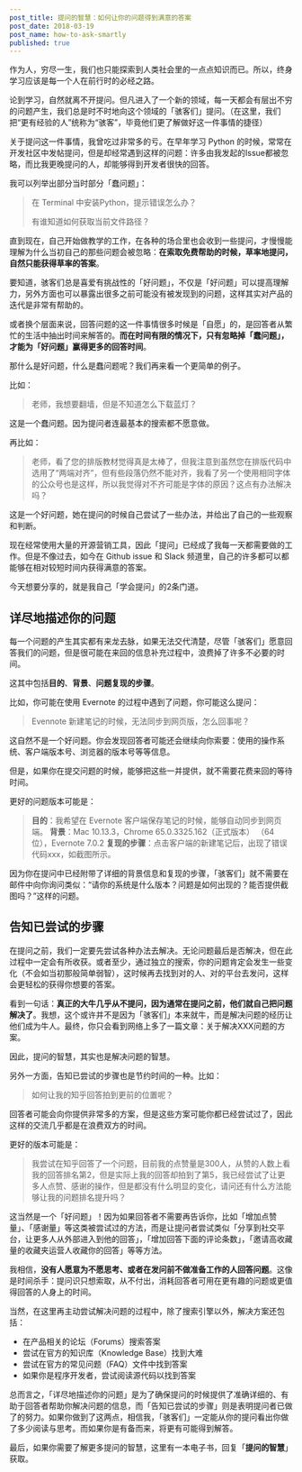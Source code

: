 ```yaml
---
post_title: 提问的智慧：如何让你的问题得到满意的答案
post_date: 2018-03-19
post_name: how-to-ask-smartly
published: true
---
```

作为人，穷尽一生，我们也只能探索到人类社会里的一点点知识而已。所以，终身学习应该是每一个人在前行时的必经之路。

论到学习，自然就离不开提问。但凡进入了一个新的领域，每一天都会有层出不穷的问题产生，我们总是时不时地向这个领域的「骇客们」提问。（在这里，我们把“更有经验的人”统称为“骇客”，毕竟他们更了解做好这一件事情的捷径）

关于提问这一件事情，我曾吃过非常多的亏。在早年学习 Python 的时候，常常在开发社区中发帖提问，但是却经常遇到这样的问题：许多由我发起的Issue都被忽略，而比我更晚提问的人，却能够得到开发者很快的回答。

我可以列举出部分当时部分「蠢问题」：

> 在 Terminal 中安装Python，提示错误怎么办？ 
>
> 有谁知道如何获取当前文件路径？

直到现在，自己开始做教学的工作，在各种的场合里也会收到一些提问，才慢慢能理解为什么当初自己的那些问题会被忽略：**在索取免费帮助的时候，草率地提问，自然只能获得草率的答案**。

要知道，骇客们总是喜爱有挑战性的「好问题」，不仅是「好问题」可以提高理解力，另外方面也可以暴露出很多之前可能没有被发现到的问题，这样其实对产品的迭代是非常有帮助的。

或者换个层面来说，回答问题的这一件事情很多时候是「自愿」的，是回答者从繁忙的生活中抽出时间来解答的。**而在时间有限的情况下，只有忽略掉「蠢问题」，才能为「好问题」赢得更多的回答时间**。

那什么是好问题，什么是蠢问题呢？我们再来看一个更简单的例子。

比如：

> 老师，我想要翻墙，但是不知道怎么下载蓝灯？

这是一个蠢问题。因为提问者连最基本的搜索都不愿意做。

再比如：

> 老师，看了您的排版教材觉得真是太棒了，但我注意到虽然您在排版代码中选用了“两端对齐”，但有些段落仍然不能对齐，我看了另一个使用相同字体的公众号也是这样，所以我觉得对不齐可能是字体的原因？这点有办法解决吗？

这是一个好问题，她在提问的时候自己尝试了一些办法，并给出了自己的一些观察和判断。

现在经常使用大量的开源营销工具，因此「提问」已经成了我每一天都需要做的工作。但是不像过去，如今在 Github issue 和 Slack 频道里，自己的许多都可以都能够在相对较短时间内获得满意的答案。

今天想要分享的，就是我自己「学会提问」的2条门道。

## 详尽地描述你的问题

每一个问题的产生其实都有来龙去脉，如果无法交代清楚，尽管「骇客们」愿意回答我们的问题，但是很可能在来回的信息补充过程中，浪费掉了许多不必要的时间。

这其中包括**目的**、**背景**、**问题复现的步骤**。

比如，你可能在使用 Evernote 的过程中遇到了问题，你可能这么提问：

> Evennote 新建笔记的时候，无法同步到网页版，怎么回事呢？

这自然不是一个好问题。你会发现回答者可能还会继续向你索要：使用的操作系统、客户端版本号、浏览器的版本号等等信息。

但是，如果你在提交问题的时候，能够把这些一并提供，就不需要花费来回的等待时间。

更好的问题版本可能是：

> **目的**：我希望在 Evernote 客户端保存笔记的时候，能够自动同步到网页端。
> **背景**：Mac 10.13.3，Chrome 65.0.3325.162（正式版本） （64 位），Evernote 7.0.2
> **复现的步骤**：点击客户端的新建笔记后，出现了错误代码xxx，如截图所示。

因为你在提问中已经附带了详细的背景信息和复现的步骤，「骇客们」就不需要在邮件中向你询问类似：“请你的系统是什么版本？问题是如何出现的？能否提供截图吗？”这样的问题。

## 告知已尝试的步骤

在提问之前，我们一定要先尝试各种办法去解决。无论问题最后是否解决，但在此过程中一定会有所收获。或者至少，通过独立的搜索，你的问题肯定会发生一些变化（不会如当初那般简单弱智），这时候再去找到对的人、对的平台去发问，这样会更轻松的获得你想要的答案。

看到一句话：**真正的大牛几乎从不提问，因为通常在提问之前，他们就自己把问题解决了**。我想，这个或许并不是因为「骇客们」本来就牛，而是解决问题的经历让他们成为牛人。最终，你只会看到网络上多了一篇文章：关于解决XXX问题的方案。

因此，提问的智慧，其实也是解决问题的智慧。

另外一方面，告知已尝试的步骤也是节约时间的一种。比如：

> 如何让我的知乎回答拍到更前的位置呢？

回答者可能会向你提供非常多的方案，但是这些方案可能你都已经尝试过了，因此这样的交流几乎都是在浪费双方的时间。

更好的版本可能是：

> 我尝试在知乎回答了一个问题，目前我的点赞量是300人，从赞的人数上看我的回答排名第2，但是实际上我的回答却拍到了第5，我已经尝试了让更多人点赞、感谢的操作，但是都没有什么明显的变化，请问还有什么方法能够让我的问题排名提升吗？

这当然是一个「好问题」！因为如果回答者不需要再告诉你，比如「增加点赞量」、「感谢量」等这类被尝试过的方法，而是让提问者尝试类似「分享到社交平台，让更多人从外部进入到他的回答」，「增加回答下面的评论条数」，「邀请高收藏量的收藏夹运营人收藏你的回答」等等方法。

我相信，**没有人愿意为不愿思考、或者在发问前不做准备工作的人回答问题**。这像是时间杀手：提问识只想索取，从不付出，消耗回答者可用在更有趣的问题或更值得回答的人身上的时间。

当然，在这里再主动尝试解决问题的过程中，除了搜索引擎以外，解决方案还包括：

- 在产品相关的论坛（Forums）搜索答案
- 尝试在官方的知识库（Knowledge Base）找到大难
- 尝试在官方的常见问题（FAQ）文件中找到答案
- 如果你是程序开发者，尝试阅读源代码以找到答案

总而言之，「详尽地描述你的问题」是为了确保提问的时候提供了准确详细的、有助于回答者帮助你解决问题的信息，而「告知已尝试的步骤」则是表明提问者已做了的努力。如果你做到了这两点，相信我，「骇客们」一定能从你的提问看出你做了多少阅读与思考。而如果你是有备而来，将更有可能得到解答。

最后，如果你需要了解更多提问的智慧，这里有一本电子书，回复「**提问的智慧**」获取。